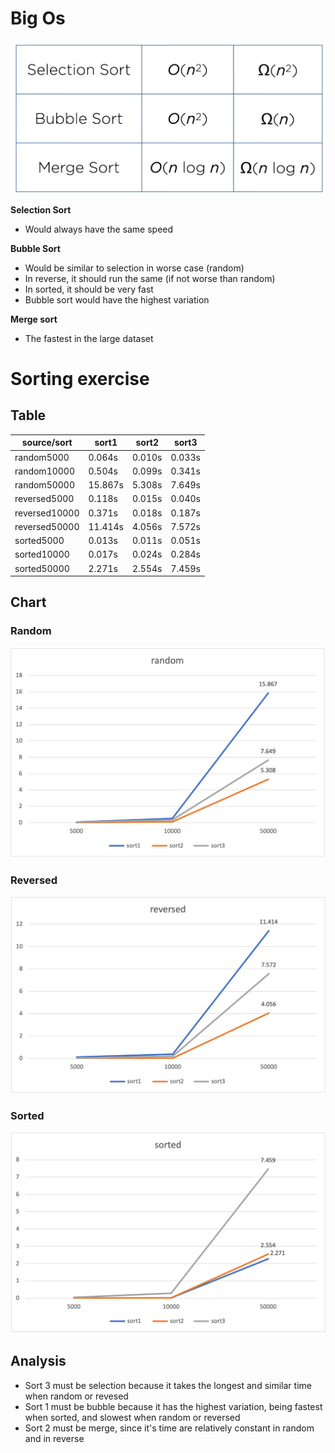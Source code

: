 # Big Os

![big-os](assets/sorting-bigo.png)

**Selection Sort**
- Would always have the same speed

**Bubble Sort**
- Would be similar to selection in worse case (random)
- In reverse, it should run the same (if not worse than random)
- In sorted, it should be very fast
- Bubble sort would have the highest variation

**Merge sort**
- The fastest in the large dataset

# Sorting exercise

## Table

| source/sort   | sort1   | sort2  | sort3  |
|---------------|---------|--------|--------|
| random5000    | 0.064s  | 0.010s | 0.033s |
| random10000   | 0.504s  | 0.099s | 0.341s |
| random50000   | 15.867s | 5.308s | 7.649s |
| reversed5000  | 0.118s  | 0.015s | 0.040s |
| reversed10000 | 0.371s  | 0.018s | 0.187s |
| reversed50000 | 11.414s | 4.056s | 7.572s |
| sorted5000    | 0.013s  | 0.011s | 0.051s |
| sorted10000   | 0.017s  | 0.024s | 0.284s |
| sorted50000   | 2.271s  | 2.554s | 7.459s |

## Chart

### Random

![random](assets/sorting-random.png)

### Reversed

![reversed](assets/sorting-reversed.png)

### Sorted

![sorted](assets/sorting-sorted.png)

## Analysis

- Sort 3 must be selection because it takes the longest and similar time when random or revesed
- Sort 1 must be bubble because it has the highest variation, being fastest when sorted, and slowest when random or reversed
- Sort 2 must be merge, since it's time are relatively constant in random and in reverse